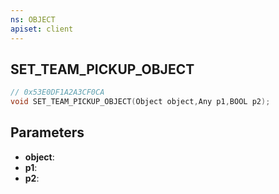 ```yaml
---
ns: OBJECT
apiset: client
---
```

## SET_TEAM_PICKUP_OBJECT

```c
// 0x53E0DF1A2A3CF0CA
void SET_TEAM_PICKUP_OBJECT(Object object,Any p1,BOOL p2);
```


## Parameters
* **object**:
* **p1**:
* **p2**:



